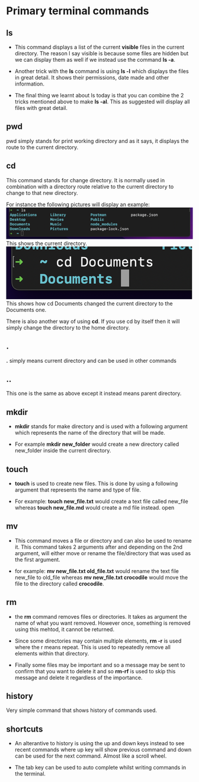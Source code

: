 # Primary terminal commands

## ls

- This command displays a list of the current **visible** files in the current directory. The reason I say visible is because some files are hidden but we can display them as well if we instead use the command **ls -a**.

- Another trick with the **ls** command is using **ls -l** which displays the files in great detail. It shows their permissions, date made and other information. 

- The final thing we learnt about ls today is that you can combine the 2 tricks mentioned above to make **ls -al**. This as suggested will display all files with great detail.

## pwd

pwd simply stands for print working directory and as it says, it displays the route to the current directory.

## cd

This command stands for change directory. It is normally used in combination with a directory route relative to the current directory to change to that new directory.

For instance the following pictures will display an example:
![ls picture](ls.png)
This shows the current directory.
![cd picture](cd.png)
This shows how cd Documents changed the current directory to the Documents one.

There is also another way of using **cd**. If you use cd by itself then it will simply change the directory to the home directory.

## .

**.** simply means current directory and can be used in other commands

## ..

This one is the same as above except it instead means parent directory.

## mkdir

- **mkdir** stands for make directory and is used with a following argument which represents the name of the directory that will be made.

- For example **mkdir new_folder** would create a new directory called new_folder inside the current directory.

## touch

- **touch** is used to create new files. This is done by using a following argument that represents the name and type of file. 

- For example: **touch new_file.txt** would create a text file called new_file whereas **touch new_file.md** would create a md file instead.
open

## mv

- This command moves a file or directory and can also be used to rename it. This command takes 2 arguments after and depending on the 2nd argument, will either move or rename the file/directory that was used as the first argument.

- for example: **mv new_file.txt old_file.txt** would rename the text file new_file to old_file whereas **mv new_file.txt crocodile** would move the file to the directory called **crocodile**.

## rm

- the **rm** command removes files or directories. It takes as argument the name of what you want removed. However once, something is removed using this mehtod, it cannot be returned. 

- Since some directories may contain multiple elements, **rm -r** is used where the r means repeat. This is used to repeatedly remove all elements within that directory.

- Finally some files may be important and so a message may be sent to confirm that you want to delete it and so **rm-rf** is used to skip this message and delete it regardless of the importance.

## history

Very simple command that shows history of commands used. 

## shortcuts
- An alterantive to history is using the up and down keys instead to see recent commands where up key will show previous command and down can be used for the next command. Almost like a scroll wheel.

- The tab key can be used to auto complete whilst writing commands in the terminal.
